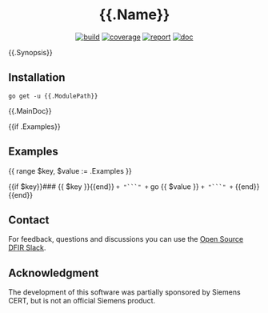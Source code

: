 <h1 align="center">{{.Name}}</h1>

<p  align="center">
 <a href="https://{{.ModulePath}}/actions"><img src="https://{{.ModulePath}}/workflows/CI/badge.svg" alt="build" /></a>
 <a href="https://codecov.io/gh/{{.RelModulePath}}"><img src="https://codecov.io/gh/{{.RelModulePath}}/branch/master/graph/badge.svg" alt="coverage" /></a>
 <a href="https://goreportcard.com/report/{{.ModulePath}}"><img src="https://goreportcard.com/badge/{{.ModulePath}}" alt="report" /></a>
 <a href="https://pkg.go.dev/{{.ModulePath}}"><img src="https://img.shields.io/badge/go.dev-documentation-007d9c?logo=go&logoColor=white" alt="doc" /></a>
</p>

{{.Synopsis}}

## Installation

```shell
go get -u {{.ModulePath}}
```

{{.MainDoc}}

{{if .Examples}}
## Examples
{{ range $key, $value := .Examples }}

{{if $key}}### {{ $key }}{{end}}
` + "```" + ` go
{{ $value }}
` + "```" + `
{{end}}{{end}}

## Contact

For feedback, questions and discussions you can use the [Open Source DFIR Slack](https://github.com/open-source-dfir/slack).

## Acknowledgment

The development of this software was partially sponsored by Siemens CERT, but
is not an official Siemens product.
